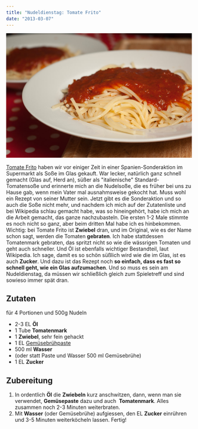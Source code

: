 ```yaml
---
title: "Nudeldienstag: Tomate Frito"
date: "2013-03-07"
---
```


[![Nudeln mit Tomate Frito](images/nudeln-mit-tomate-frito.jpg)](http://apfeleimer.wordpress.com/2013/03/07/nudeldienstag-tomate-frito/nudeln-mit-tomate-frito/)

[Tomate Frito](http://en.wikipedia.org/wiki/Tomate_Frito) haben wir vor einiger Zeit in einer Spanien-Sonderaktion im Supermarkt als Soße im Glas gekauft. War lecker, natürlich ganz schnell gemacht (Glas auf, Herd an), süßer als "italienische" Standard-Tomatensoße und erinnerte mich an die Nudelsoße, die es früher bei uns zu Hause gab, wenn mein Vater mal ausnahmsweise gekocht hat. Muss wohl ein Rezept von seiner Mutter sein. Jetzt gibt es die Sonderaktion und so auch die Soße nicht mehr, und nachdem ich mich auf der Zutatenliste und bei Wikipedia schlau gemacht habe, was so hineingehört, habe ich mich an die Arbeit gemacht, das ganze nachzubasteln. Die ersten 1-2 Male stimmte es noch nicht so ganz, aber beim dritten Mal habe ich es hinbekommen. Wichtig: bei Tomate Frito ist **Zwiebel** dran, und im Original, wie es der Name schon sagt, werden die Tomaten **gebraten**. Ich habe stattdessen Tomatenmark gebraten, das spritzt nicht so wie die wässrigen Tomaten und geht auch schneller. Und Öl ist ebenfalls wichtiger Bestandteil, laut Wikipedia. Ich sage, damit es so schön süßlich wird wie die im Glas, ist es auch **Zucker**. Und dazu ist das Rezept noch **so einfach, dass es fast so schnell geht, wie ein Glas aufzumachen**. Und so muss es sein am Nudeldienstag, da müssen wir schließlich gleich zum Spieletreff und sind sowieso immer spät dran.

## Zutaten

für 4 Portionen und 500g Nudeln

- 2-3 EL **Öl**
- 1 Tube **Tomatenmark**
- 1 **Zwiebel**, sehr fein gehackt
- 1 EL [Gemüsebrühpaste](http://apfeleimer.wordpress.com/2012/10/14/gemusebruhe-paste-eingemachtes-suppengewurz-und-inoffizieller-dreckwegtag/ "Gemüsebrühe-Paste / eingemachtes Suppengewürz und inoffizieller Dreckwegtag")
- 500 ml **Wasser** 
- (oder statt Paste und Wasser 500 ml Gemüsebrühe)
- 1 EL **Zucker**

## Zubereitung

1. In ordentlich **Öl** die **Zwiebeln** kurz anschwitzen, dann, wenn man sie verwendet, **Gemüsepaste** dazu und auch  **Tomatenmark**. Alles zusammen noch 2-3 Minuten weiterbraten.
2. Mit **Wasser** (oder Gemüsebrühe) aufgiessen, den EL **Zucker** einrühren und 3-5 Minuten weiterköcheln lassen. Fertig!
